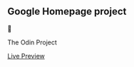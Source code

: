 ## Google Homepage project 
:rocket:

The Odin Project

[Live Preview](https://cansubaydar.github.io/google-homepage/)
